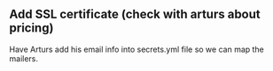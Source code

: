 Add SSL certificate (check with arturs about pricing)
-
Have Arturs add his email info into secrets.yml file so we can map the mailers.















